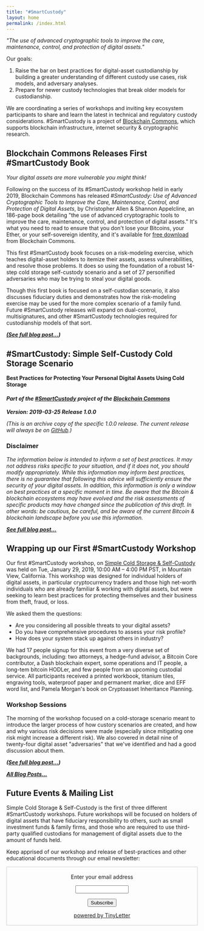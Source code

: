 ```yaml
---
title: "#SmartCustody"
layout: home
permalink: /index.html
---
```


*"The use of advanced cryptographic tools to improve the care, maintenance, control, and protection of digital assets."*

Our goals:

1. Raise the bar on best practices for digital-asset custodianship by building a greater understanding of different custody use cases, risk models, and adversary analyses.
2. Prepare for newer custody technologies that break older models for custodianship.

We are coordinating a series of workshops and inviting key ecosystem participants to share and learn the latest in technical and regulatory custody considerations. #SmartCustody is a project of [Blockchain Commons](https://www.BlockchainCommons.com), which supports blockchain infrastructure, internet security & cryptographic research.

## Blockchain Commons Releases First #SmartCustody Book

_Your digital assets are more vulnerable you might think!_

Following on the success of its #SmartCustody workshop held in early 2019, Blockchain Commons has released _#SmartCustody: Use of Advanced Cryptographic Tools to Improve the Care, Maintenance, Control, and Protection of Digital Assets_, by Christopher Allen & Shannon Appelcline, an 186-page book detailing "the use of advanced cryptographic tools to improve the care, maintenance, control, and protection of digital assets." It's what you need to read to ensure that you don't lose your Bitcoins, your Ether, or your self-sovereign identity, and it's available for [free download](https://bit.ly/SmartCustodyBookV101) from Blockchain Commons.

This first #SmartCustody book focuses on a risk-modeling exercise, which teaches digital-asset holders to itemize their assets, assess vulnerabilities, and resolve those problems. It does so using the foundation of a robust 14-step cold storage self-custody scenario and a set of 27 personified adversaries who may be trying to steal your digital goods. 

Though this first book is focused on a self-custodian scenario, it also discusses fiduciary duties and demonstrates how the risk-modeling exercise may be used for the more complex scenario of a family fund. Future #SmartCustody releases will expand on dual-control, multisignatures, and other #SmartCustody technologies required for custodianship models of that sort.

***[(See full blog post…](https://www.smartcustody.com/2019-03-26-Second-SmartCustody-Workshop-Simple-Cold-Storage-and-Self-Custody/))***

## #SmartCustody: Simple Self-Custody Cold Storage Scenario

**Best Practices for Protecting Your Personal Digital Assets Using Cold Storage**

#### _Part of the [#SmartCustody](https://www.SmartCustody.com) project of the [Blockchain Commons](https://www.blockchaincommons.com/)_

**_Version: 2019-03-25 Release 1.0.0_**

*(This is an archive copy of the specific 1.0.0  release. The current release will always be on [GitHub](https://github.com/BlockchainCommons/SmartCustodyWhitePapers/blob/master/%23SmartCustody-_Simple_Self-Custody_Cold_Storage_Scenario.md).)*

### Disclaimer

_The information below is intended to inform a set of best practices. It may not address risks specific to your situation, and if it does not, you should modify appropriately. While this information may inform best practices, there is no guarantee that following this advice will sufficiently ensure the security of your digital assets. In addition, this information is only a window on best practices at a specific moment in time. Be aware that the Bitcoin & blockchain ecosystems may have evolved and the risk assessments of specific products may have changed since the publication of this draft. In other words: be cautious, be careful, and be aware of the current Bitcoin & blockchain landscape before you use this information._

***[See full blog post…](https://www.smartcustody.com/2019-09-17-Blockchain-Commons-Releases-First-SmartCustody-Book/)***

## Wrapping up our First #SmartCustody Workshop

Our first #SmartCustody workshop, on [Simple Cold Storage & Self-Custody](https://www.smartcustody.com/2019-01-04-First-SmartCustody-Workshop-Simple-Cold-Storage-and-Self-Custody/) was held on Tue, January 29, 2019, 10:00 AM – 4:00 PM PST, in Mountain View, California. This workshop was designed for individual holders of digital assets, in particular cryptocurrency traders and those high net-worth individuals who are already familiar & working with digital assets, but were seeking to learn best practices for protecting themselves and their business from theft, fraud, or loss.

We asked them the questions:

- Are you considering all possible threats to your digital assets?
- Do you have comprehensive procedures to assess your risk profile?
- How does your system stack up against others in industry?

We had 17 people signup for this event from a very diverse set of backgrounds, including: two attorneys, a hedge-fund advisor, a Bitcoin Core contributor, a Dash blockchain expert, some operations and IT people, a long-tem bitcoin HODLer, and few people from an upcoming custodial service. All participants received a printed workbook, titanium tiles, engraving tools, waterproof paper and permanent marker, dice and EFF word list, and Pamela Morgan's book on Cryptoasset Inheritance Planning.

### Workshop Sessions

The morning of the workshop focused on a cold-storage scenario meant to introduce the larger process of how custory scenarios are created, and how and why various risk decisions were made (especially since mitigating one risk might increase a different risk). We also covered in  detail nine of twenty-four digital asset "adversaries" that we've identified and had a good discussion about them.

***([See full blog post…](https://www.smartcustody.com/2019-01-30-Wrapping-up-our-First-SmartCustody-Workshop/))***

_**[All Blog Posts…](https://www.smartcustody.com/posts/)**_

## Future Events & Mailing List

Simple Cold Storage & Self-Custody is the first of three different #SmartCustody workshops. Future workshops will be focused on holders of digital assets that have fiduciary responsibility to others, such as small investment funds & family firms, and those who are required to use third-party qualified custodians for management of digital assets due to the amount of funds held.

Keep apprised of our workshop and release of best-practices and other educational documents through our email newsletter:

<form style="border:1px solid #ccc;padding:3px;text-align:center;" action="https://tinyletter.com/SmartCustody" method="post" target="popupwindow" onsubmit="window.open('https://tinyletter.com/SmartCustody', 'popupwindow', 'scrollbars=yes,width=800,height=600');return true"><p><label for="tlemail">Enter your email address</label></p><p><input type="text" style="width:140px" name="email" id="tlemail" /></p><input type="hidden" value="1" name="embed"/><input type="submit" value="Subscribe" /><p><a href="https://tinyletter.com" target="_blank">powered by TinyLetter</a></p></form>

